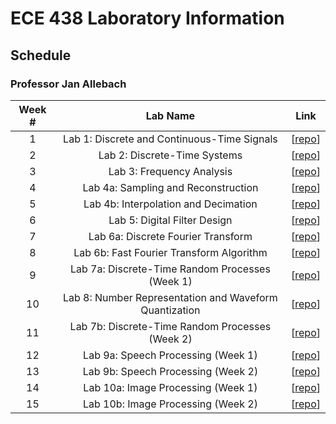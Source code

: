 # ECE 438 Laboratory Information

## Schedule

### Professor Jan Allebach

| Week # | Lab Name | Link |
|:------:|:---:|:----:|
|1| Lab 1: Discrete and Continuous-Time Signals             | [[repo](https://github.com/Purdue-ECE-438-DSP-Labs/lab01.git)] |
|2| Lab 2: Discrete-Time Systems                            | [[repo](https://github.com/Purdue-ECE-438-DSP-Labs/lab02.git)] |
|3| Lab 3: Frequency Analysis                               | [[repo]()] |
|4| Lab 4a: Sampling and Reconstruction                     | [[repo]()] |
|5| Lab 4b: Interpolation and Decimation                    | [[repo]()] |
|6| Lab 5: Digital Filter Design                            | [[repo]()] |
|7| Lab 6a: Discrete Fourier Transform                      | [[repo]()] |
|8| Lab 6b: Fast Fourier Transform Algorithm                | [[repo]()] |
|9| Lab 7a: Discrete-Time Random Processes (Week 1)         | [[repo]()] |
|10| Lab 8: Number Representation and Waveform Quantization | [[repo]()] |
|11| Lab 7b: Discrete-Time Random Processes (Week 2)        | [[repo]()] |
|12| Lab 9a: Speech Processing (Week 1)                     | [[repo]()] |
|13| Lab 9b: Speech Processing (Week 2)                     | [[repo]()] |
|14| Lab 10a: Image Processing (Week 1)                     | [[repo]()] |
|15| Lab 10b: Image Processing (Week 2)                     | [[repo]()] |
